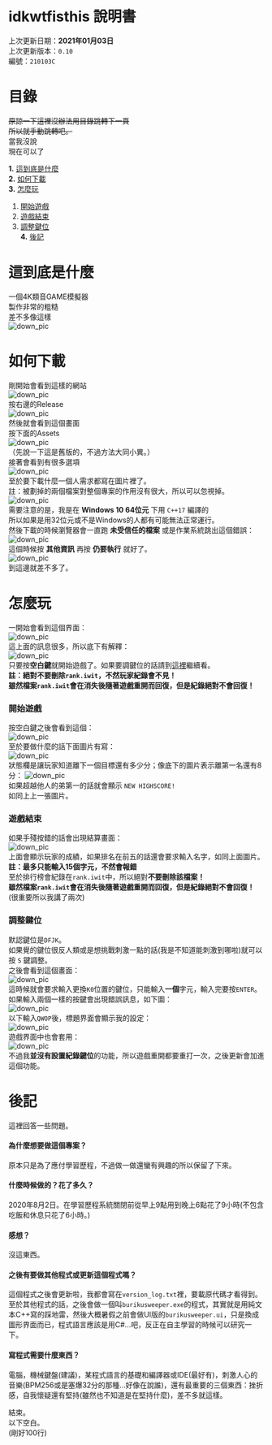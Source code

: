 
# idkwtfisthis 說明書
上次更新日期：**2021年01月03日**  
上次更新版本：`0.10`  
編號：`210103C`
# 目錄
~~原諒一下這裡沒辦法用目錄跳轉下一頁~~  
~~所以就手動跳轉吧。~~  
當我沒說  
現在可以了  
<!-- TOC -->
**1.** [這到底是什麼](#這到底是什麼)  
**2.** [如何下載](#如何下載)  
**3.** [怎麼玩](#怎麼玩)  
1. [開始遊戲](#開始遊戲)  
2. [遊戲結束](#遊戲結束)
3. [調整鍵位](#調整鍵位)  
**4.** [後記](#後記)  
<!-- /TOC -->
# 這到底是什麼
一個4K類音GAME模擬器  
製作非常的粗糙  
差不多像這樣  
![down_pic](https://github.com/DABRiXPERT/idkwtfisthis/blob/master/gameplay_screenshot/title.png)  
# 如何下載
剛開始會看到這樣的網站  
![down_pic](https://github.com/DABRiXPERT/idkwtfisthis/blob/master/gameplay_screenshot/1.png)  
按右邊的Release  
![down_pic](https://github.com/DABRiXPERT/idkwtfisthis/blob/master/gameplay_screenshot/2.png)  
然後就會看到這個畫面  
按下面的Assets  
![down_pic](https://github.com/DABRiXPERT/idkwtfisthis/blob/master/gameplay_screenshot/3.png)  
（先說一下這是舊版的，不過方法大同小異。）  
接著會看到有很多選項  
![down_pic](https://github.com/DABRiXPERT/idkwtfisthis/blob/master/gameplay_screenshot/4.png)  
至於要下載什麼一個人需求都寫在圖片裡了。  
註：被劃掉的兩個檔案對整個專案的作用沒有很大，所以可以忽視掉。    
![down_pic](https://github.com/DABRiXPERT/idkwtfisthis/blob/master/gameplay_screenshot/5.png)  
需要注意的是，我是在 **Windows 10 64位元** 下用 `C++17` 編譯的  
所以如果是用32位元或不是Windows的人都有可能無法正常運行。  
然後下載的時候瀏覽器會一直跑 **未受信任的檔案** 或是作業系統跳出這個錯誤：  
![down_pic](https://github.com/DABRiXPERT/idkwtfisthis/blob/master/gameplay_screenshot/6.png)  
這個時候按 **其他資訊** 再按 **仍要執行** 就好了。  
![down_pic](https://github.com/DABRiXPERT/idkwtfisthis/blob/master/gameplay_screenshot/7.png)  
到這邊就差不多了。
# 怎麼玩
一開始會看到這個界面：  
![down_pic](https://github.com/DABRiXPERT/idkwtfisthis/blob/master/gameplay_screenshot/8.png)  
這上面的訊息很多，所以底下有解釋：  
![down_pic](https://github.com/DABRiXPERT/idkwtfisthis/blob/master/gameplay_screenshot/9.png)  
只要按**空白鍵**就開始遊戲了。如果要調鍵位的話請到[這裡](#調整鍵位)繼續看。  
**註：絕對不要刪除`rank.iwit`，不然玩家紀錄會不見！**  
**雖然檔案`rank.iwit`會在消失後隨著遊戲重開而回復，但是紀錄絕對不會回復！**
### 開始遊戲
按空白鍵之後會看到這個：  
![down_pic](https://github.com/DABRiXPERT/idkwtfisthis/blob/master/gameplay_screenshot/10.png)  
至於要做什麼的話下面圖片有寫：  
![down_pic](https://github.com/DABRiXPERT/idkwtfisthis/blob/master/gameplay_screenshot/11.png)  
狀態欄是讓玩家知道離下一個目標還有多少分；像底下的圖片表示離第一名還有8分：
![down_pic](https://github.com/DABRiXPERT/idkwtfisthis/blob/master/gameplay_screenshot/12.png)  
如果超越他人的弟第一的話就會顯示 `NEW HIGHSCORE!`  
如同上上一張圖片。
### 遊戲結束
如果手殘按錯的話會出現結算畫面：  
![down_pic](https://github.com/DABRiXPERT/idkwtfisthis/blob/master/gameplay_screenshot/13.png)  
上面會顯示玩家的成績，如果排名在前五的話還會要求輸入名字，如同上面圖片。  
**註：最多只能輸入15個字元，不然會報錯**  
至於排行榜會紀錄在`rank.iwit`中，所以絕對**不要刪除該檔案！**  
**雖然檔案`rank.iwit`會在消失後隨著遊戲重開而回復，但是紀錄絕對不會回復！**  
(很重要所以我講了兩次)
### 調整鍵位
默認鍵位是`DFJK`。   
如果覺的鍵位很反人類或是想挑戰刺激一點的話(我是不知道能刺激到哪啦)就可以按 `S` 鍵調整。  
之後會看到這個畫面：  
![down_pic](https://github.com/DABRiXPERT/idkwtfisthis/blob/master/gameplay_screenshot/14.png)  
這時候就會要求輸入更換`K0`位置的鍵位，只能輸入**一個**字元，輸入完要按`ENTER`。  
如果輸入兩個一樣的按鍵會出現錯誤訊息，如下圖：  
![down_pic](https://github.com/DABRiXPERT/idkwtfisthis/blob/master/gameplay_screenshot/15.png)  
以下輸入`QWOP`後，標題界面會顯示我的設定：  
![down_pic](https://github.com/DABRiXPERT/idkwtfisthis/blob/master/gameplay_screenshot/16.png)  
遊戲界面中也會套用：  
![down_pic](https://github.com/DABRiXPERT/idkwtfisthis/blob/master/gameplay_screenshot/17.png)  
不過我**並沒有設置紀錄鍵位**的功能，所以遊戲重開都要重打一次，之後更新會加進這個功能。
# 後記
這裡回答一些問題。  
#### 為什麼想要做這個專案？
原本只是為了應付學習歷程，不過做一做還蠻有興趣的所以保留了下來。
#### 什麼時候做的？花了多久？
2020年8月2日。在學習歷程系統關閉前從早上9點用到晚上6點花了9小時(不包含吃飯和休息只花了6小時。)
#### 感想？
沒這東西。
#### 之後有要做其他程式或更新這個程式嗎？
這個程式之後會更新啦，我都會寫在`version_log.txt`裡，要載原代碼才看得到。
至於其他程式的話，之後會做一個叫`burikusweeper.exe`的程式，其實就是用純文本C++寫的踩地雷，然後大概暑假之前會做UI版的`burikusweeper.ui`，只是換成圖形界面而已，程式語言應該是用C#...吧，反正在自主學習的時候可以研究一下。
#### 寫程式需要什麼東西？
電腦，機械鍵盤(建議)，某程式語言的基礎和編譯器或IDE(最好有)，刺激人心的音樂(BPM256或是塞爆32分的那種...好像在說誰)，還有最重要的三個東西：挫折感，自我懷疑還有堅持(雖然也不知道是在堅持什麼)，差不多就這樣。

結束。  
以下空白。  
(剛好100行)
